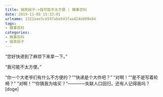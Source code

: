 ```yaml
---
title: 搞笑段子->我可能不太方便 | 糗事百科
date: 2019-11-08 15:33:01
urlname: 1322aae3ce597abe643faa424e009e04
tags: 
- 糗事百科
categories:
- 糗事百科
- 搞笑段子
---
```

“您好快递到了麻烦下来拿一下。”

“我可能不太方便。”

“你一个大老爷们有什么不方便的？”“快递是个大件吧？” “对啊！”“是不是写着轮椅？” “对啊！”“你猜我为啥买？”————失联人口回归，还有人记得我吗？[doge]


